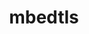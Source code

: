 ---
title: "mbedtls"
layout: cache
categories: [package, develop]
meta: {"versions": ["2.28.9"], "compilers": ["gcc@=11.4.0"], "oss": ["ubuntu22.04"], "platforms": ["linux"], "targets": ["x86_64_v3"], "stacks": ["e4s", "root", "tutorial"], "num_specs": 2, "num_specs_by_stack": {"e4s": 2, "tutorial": 2, "root": 2}}
spec_details: [{"hash": "dys427h3ifap6bkms26txgi6lmubygq4", "compiler": "gcc@=11.4.0", "versions": ["2.28.9"], "os": "ubuntu22.04", "platform": "linux", "target": "x86_64_v3", "variants": ["build_system=makefile", "build_type=Release", "libs=shared,static", "+pic"], "stacks": ["e4s", "tutorial", "root"], "size": "-", "tarball": "https://binaries.spack.io/develop/build_cache/linux-ubuntu22.04-x86_64_v3/gcc-11.4.0/mbedtls-2.28.9/linux-ubuntu22.04-x86_64_v3-gcc-11.4.0-mbedtls-2.28.9-dys427h3ifap6bkms26txgi6lmubygq4.spack"}, {"hash": "pbdi4gaya7tbx6j4r6srm4w4euiziygc", "compiler": "gcc@=11.4.0", "versions": ["2.28.9"], "os": "ubuntu22.04", "platform": "linux", "target": "x86_64_v3", "variants": ["build_system=makefile", "build_type=Release", "libs=shared,static", "+pic"], "stacks": ["e4s", "tutorial", "root"], "size": "-", "tarball": "https://binaries.spack.io/develop/build_cache/linux-ubuntu22.04-x86_64_v3/gcc-11.4.0/mbedtls-2.28.9/linux-ubuntu22.04-x86_64_v3-gcc-11.4.0-mbedtls-2.28.9-pbdi4gaya7tbx6j4r6srm4w4euiziygc.spack"}]
---